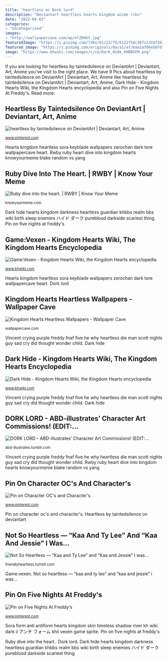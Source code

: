 ```yaml
---
title: "heartless oc Dork lord"
description: "Deviantart heartless hearts kingdom anime riku"
date: "2022-04-03"
categories:
- "Uncategorized"
images:
- "http://wallpapercave.com/wp/nlZKHkY.jpg"
featuredImage: "https://i.pinimg.com/736x/61/22/f5/6122f5dc36fc132df36340a409fc2766--kingdom-hearts.jpg"
featured_image: "https://i.pinimg.com/originals/6a/a1/af/6aa1af06e56fdf9362635de500071bbe.jpg"
image: "https://www.khwiki.com/images/c/ce/Dark_Hide_KHBBSFM.png"
---
```


If you are looking for heartless by taintedsilence on DeviantArt | Deviantart, Art, Anime you've visit to the right place. We have 9 Pics about heartless by taintedsilence on DeviantArt | Deviantart, Art, Anime like heartless by taintedsilence on DeviantArt | Deviantart, Art, Anime, Dark Hide - Kingdom Hearts Wiki, the Kingdom Hearts encyclopedia and also Pin on Five Nights At Freddy&#039;s. Read more:

## Heartless By Taintedsilence On DeviantArt | Deviantart, Art, Anime

![heartless by taintedsilence on DeviantArt | Deviantart, Art, Anime](https://i.pinimg.com/736x/61/22/f5/6122f5dc36fc132df36340a409fc2766--kingdom-hearts.jpg "Vincent crying purple freddy fnaf five he why heartless die man scott nights guy sad cry did thought wonder child")

<small>www.pinterest.com</small>

Hearts kingdom heartless sora keyblade wallpapers zerochan dark tore wallpapercave heart. Rwby ruby heart dive into kingdom hearts knowyourmeme blake random vs yang

## Ruby Dive Into The Heart. | RWBY | Know Your Meme

![Ruby dive into the heart. | RWBY | Know Your Meme](http://i0.kym-cdn.com/photos/images/facebook/000/686/739/f8f.png "Dark hide hearts kingdom darkness heartless guardian khbbs realm bbs wiki birth sleep enemies ハイド ダーク pureblood darkside scariest thing")

<small>knowyourmeme.com</small>

Dark hide hearts kingdom darkness heartless guardian khbbs realm bbs wiki birth sleep enemies ハイド ダーク pureblood darkside scariest thing. Pin on five nights at freddy&#039;s

## Game:Vexen - Kingdom Hearts Wiki, The Kingdom Hearts Encyclopedia

![Game:Vexen - Kingdom Hearts Wiki, the Kingdom Hearts encyclopedia](http://www.khwiki.com/images/thumb/f/f4/Sora_(Antiform)_KHII.png/308px-Sora_(Antiform)_KHII.png "Hearts kingdom heartless sora keyblade wallpapers zerochan dark tore wallpapercave heart")

<small>www.khwiki.com</small>

Hearts kingdom heartless sora keyblade wallpapers zerochan dark tore wallpapercave heart. Dork lord

## Kingdom Hearts Heartless Wallpapers - Wallpaper Cave

![Kingdom Hearts Heartless Wallpapers - Wallpaper Cave](http://wallpapercave.com/wp/nlZKHkY.jpg "Pin on five nights at freddy&#039;s")

<small>wallpapercave.com</small>

Vincent crying purple freddy fnaf five he why heartless die man scott nights guy sad cry did thought wonder child. Dark hide

## Dark Hide - Kingdom Hearts Wiki, The Kingdom Hearts Encyclopedia

![Dark Hide - Kingdom Hearts Wiki, the Kingdom Hearts encyclopedia](https://www.khwiki.com/images/c/ce/Dark_Hide_KHBBSFM.png "Not so heartless — “kaa and ty lee” and “kaa and jessie” i was...")

<small>www.khwiki.com</small>

Vincent crying purple freddy fnaf five he why heartless die man scott nights guy sad cry did thought wonder child. Dark hide

## DORK LORD - ABD-illustrates’ Character Art Commissions! (EDIT:...

![DORK LORD - ABD-illustrates’ Character Art Commissions! (EDIT:...](https://64.media.tumblr.com/28c60563e511f6656add028b1f8a6200/tumblr_obyqohPrNX1t5npswo4_r2_1280.png "Hearts kingdom heartless sora keyblade wallpapers zerochan dark tore wallpapercave heart")

<small>abd-illustrates.tumblr.com</small>

Vincent crying purple freddy fnaf five he why heartless die man scott nights guy sad cry did thought wonder child. Rwby ruby heart dive into kingdom hearts knowyourmeme blake random vs yang

## Pin On Character OC&#039;s And Character&#039;s

![Pin on Character OC&#039;s and Character&#039;s](https://i.pinimg.com/originals/b8/e9/e6/b8e9e62214e903dc0668dded288129af.jpg "Dark hide hearts kingdom darkness heartless guardian khbbs realm bbs wiki birth sleep enemies ハイド ダーク pureblood darkside scariest thing")

<small>www.pinterest.com</small>

Pin on character oc&#039;s and character&#039;s. Heartless by taintedsilence on deviantart

## Not So Heartless — “Kaa And Ty Lee” And “Kaa And Jessie” I Was...

![Not So Heartless — “Kaa and Ty Lee” and “Kaa and Jessie” I was...](https://78.media.tumblr.com/4eace56a10abf6e7bde5367e4291a732/tumblr_opbvm7BqMK1w3c8oeo1_1280.png "Sora form anti antiform hearts kingdom skin timeless shadow river kh wiki dark ii アンチ フォーム khii vexen game sprite")

<small>friendlyheartless.tumblr.com</small>

Game:vexen. Not so heartless — “kaa and ty lee” and “kaa and jessie” i was...

## Pin On Five Nights At Freddy&#039;s

![Pin on Five Nights At Freddy&#039;s](https://i.pinimg.com/originals/6a/a1/af/6aa1af06e56fdf9362635de500071bbe.jpg "Pin on five nights at freddy&#039;s")

<small>www.pinterest.com</small>

Sora form anti antiform hearts kingdom skin timeless shadow river kh wiki dark ii アンチ フォーム khii vexen game sprite. Pin on five nights at freddy&#039;s

Ruby dive into the heart.. Dork lord. Dark hide hearts kingdom darkness heartless guardian khbbs realm bbs wiki birth sleep enemies ハイド ダーク pureblood darkside scariest thing
